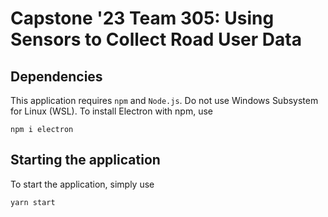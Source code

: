 # Capstone '23 Team 305: Using Sensors to Collect Road User Data

## Dependencies
This application requires `npm` and `Node.js`.
Do not use Windows Subsystem for Linux (WSL).
To install Electron with npm, use
```
npm i electron
```

## Starting the application
To start the application, simply use
```
yarn start
```